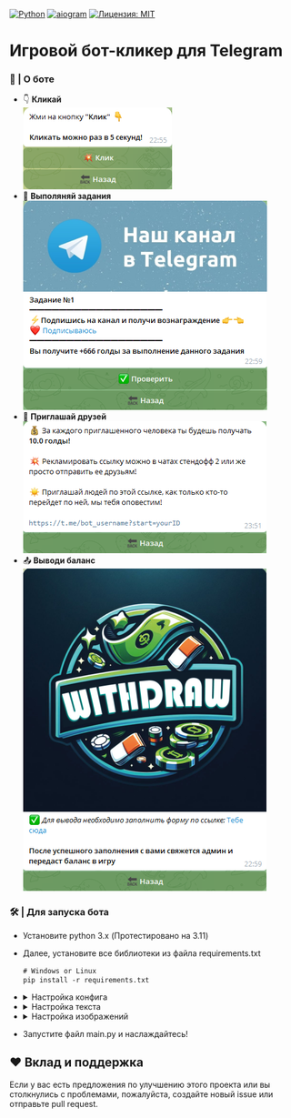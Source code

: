 [![Python](https://img.shields.io/badge/python-3.11-blue.svg)](https://www.python.org/downloads/)
[![aiogram](https://img.shields.io/badge/aiogram-3.x-blue.svg)](https://github.com/aiogram/aiogram)
[![Лицензия: MIT](https://img.shields.io/badge/License-MIT-yellow.svg)](https://opensource.org/licenses/MIT)

# Игровой бот-кликер для Telegram
### 📃 | О боте
  - 👇 **Кликай**<br>
    ![КЛИК](images/preview/click.png)
  - 📖 **Выполяняй задания**<br>
    ![ОПА ЗАДАНИЕ](images/preview/task.png)
  - 👥 **Приглашай друзей**<br>
    ![НУЖНЫ ДРУЗЬЯ](images/preview/invite_friends.png)
  - 📤 **Выводи баланс**<br>
    ![ПОРА ВЫВОДИТЬ](images/preview/withdraw.png)
### 🛠 | Для запуска бота
  - Установите python 3.x (Протестировано на 3.11)
  - Далее, установите все библиотеки из файла requirements.txt
    ```
    # Windows or Linux
    pip install -r requirements.txt
    ```
  - <details>
    <summary>Настройка конфига</summary>
    <b>Открываем файл config.ini</b><br>
    - <b><i>admin_id</i></b> | Указываем id админ(а/ов)<br>
    - <b><i>token</i></b> | Указываем токер бота. Можно получить у @BotFather<br>
    - <b><i>balance_for_referral</i></b> | Баланс за каждого рефералла<br>
    - <b><i>balance_for_clicking</i></b> | Баланс за 1 клик<br>
    - <b><i>min_withdraw</i></b> | Минимальная сумма вывода<br>
    - <b><i>min_referral_withdraw</i></b> | Минимальное кол-во рефераллов для вывода<br>
    - <b><i>redirect_link</i></b> | Ссылка переадресации при выводе баланса<br>
    - <b><i>feedback_link</i></b> | Ссылка на отзывы (Опцианально)<br>
    - <b><i>bot_username</i></b> | UserName бота<br>
    </details>
- <details>
  <summary>Настройка текста</summary>
  <b>В боте вы можете поменять текст под любую игру</b><br>
  <i>(Изначально бот оформлен под standoff 2)</i><br><br>
  Текст меняем в файле bot/data/bot_text.py
  </details>
- <details>
  <summary>Настройка изображений</summary>
  - <b>В меню бота можно добавить собственные изображения</b><br><br>
    <b>В файле bot/data/config.py нужно будет изменить Mode в соответствии с выбранным методом<br>
    Предпочтительно использовать FileID - это самый быстрый способ отправки изображений пользователю</b>
    
    <br><i>Есть 3 способа это сделать: file_id, url, файлы</i><br>
    <b>1) Файлы:</b><br>
      - Закидываем файлы в папку images с названиями [welcome, promocode, tasks, withdraw, admin_menu, profile]<br>
    <b>2) URL:</b><br>
      - Загружаем файл на фото-хостинг и передаем ссылку в словарь в файле bot/data/config.py<br>
    <b>3) FileID:</b><br>
      - Запускаем бота, вводим комманду /file_id, отправляем фотографию и получаем photoID. Передаём его в словарь файла bot/data/config.py
  </details>
- Запустите файл main.py и наслаждайтесь!
## ❤️ Вклад и поддержка

Если у вас есть предложения по улучшению этого проекта или вы столкнулись с проблемами, пожалуйста, создайте новый issue или отправьте pull request.
